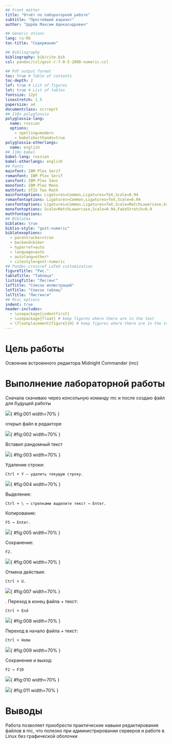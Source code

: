 ```yaml
---
## Front matter
title: "Отчёт по лабораторной работе"
subtitle: "Простейший вариант"
author: "Царёв Максим Адекасндрович"

## Generic otions
lang: ru-RU
toc-title: "Содержание"

## Bibliography
bibliography: bib/cite.bib
csl: pandoc/csl/gost-r-7-0-5-2008-numeric.csl

## Pdf output format
toc: true # Table of contents
toc-depth: 2
lof: true # List of figures
lot: true # List of tables
fontsize: 12pt
linestretch: 1.5
papersize: a4
documentclass: scrreprt
## I18n polyglossia
polyglossia-lang:
  name: russian
  options:
	- spelling=modern
	- babelshorthands=true
polyglossia-otherlangs:
  name: english
## I18n babel
babel-lang: russian
babel-otherlangs: english
## Fonts
mainfont: IBM Plex Serif
romanfont: IBM Plex Serif
sansfont: IBM Plex Sans
monofont: IBM Plex Mono
mathfont: STIX Two Math
mainfontoptions: Ligatures=Common,Ligatures=TeX,Scale=0.94
romanfontoptions: Ligatures=Common,Ligatures=TeX,Scale=0.94
sansfontoptions: Ligatures=Common,Ligatures=TeX,Scale=MatchLowercase,Scale=0.94
monofontoptions: Scale=MatchLowercase,Scale=0.94,FakeStretch=0.9
mathfontoptions:
## Biblatex
biblatex: true
biblio-style: "gost-numeric"
biblatexoptions:
  - parentracker=true
  - backend=biber
  - hyperref=auto
  - language=auto
  - autolang=other*
  - citestyle=gost-numeric
## Pandoc-crossref LaTeX customization
figureTitle: "Рис."
tableTitle: "Таблица"
listingTitle: "Листинг"
lofTitle: "Список иллюстраций"
lotTitle: "Список таблиц"
lolTitle: "Листинги"
## Misc options
indent: true
header-includes:
  - \usepackage{indentfirst}
  - \usepackage{float} # keep figures where there are in the text
  - \floatplacement{figure}{H} # keep figures where there are in the text
---
```


# Цель работы

Освоение встроенного редактора Midnight Commander (mc)

# Выполнение лабораторной работы

Сначала скачиваю через консольную команду mc и после создаю файл для будущей работы

![](image/1.PNG){ #fig:001 width=70% }

открыл файл в редакторе

![](image/2.PNG){ #fig:002 width=70% }

Вставил рандомный текст 

![](image/3.PNG){ #fig:003 width=70% }

 Удаление строки:

    Ctrl + Y — удалить текущую строку.

![](image/4.PNG){ #fig:004 width=70% }

Выделение:

    Ctrl + \ → стрелками выделите текст → Enter.

Копирование:

    F5 → Enter.

![](image/5.PNG){ #fig:005 width=70% }

 Сохранение:

    F2.

![](image/6.PNG){ #fig:006 width=70% }

 Отмена действия:

    Ctrl + U.

![](image/7.PNG){ #fig:007 width=70% }

. Переход в конец файла + текст:

    Ctrl + End

![](image/8.PNG){ #fig:008 width=70% }

Переход в начало файла + текст:

    Ctrl + Home

![](image/9.PNG){ #fig:009 width=70% }

Сохранение и выход:

    F2 → F10

![](image/10.PNG){ #fig:010 width=70% }

![](image/11.PNG){ #fig:011 width=70% }



# Выводы

Работа позволяет приобрести практические навыки редактирования файлов в mc, что полезно при администрировании серверов и работе в Linux без графической оболочки